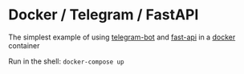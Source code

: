 # Docker / Telegram / FastAPI

The simplest example of using [telegram-bot](https://github.com/aiogram/aiogram) and [fast-api](https://github.com/tiangolo/fastapi)  in a [docker](https://www.docker.com/) container


 Run in the shell: `docker-compose up`
